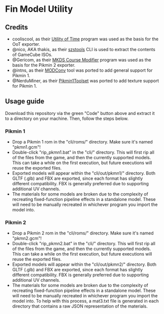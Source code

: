 # Fin Model Utility

## Credits

- cooliscool, as their [Utility of Time](http://wiki.maco64.com/Tools/Utility_of_Time) program was used as the basis for the OoT exporter.
- @nico, AKA thakis, as their [szstools](http://amnoid.de/gc/) CLI is used to extract the contents of GameCube ISOs.
- @Gericom, as their [MKDS Course Modifier](https://www.romhacking.net/utilities/1285/) program was used as the basis for the Pikmin 2 exporter.
- @intns, as their [MODConv](https://github.com/intns/MODConv) tool was ported to add general support for Pikmin 1.
- @NerduMiner, as their [Pikmin1Toolset](https://github.com/NerduMiner/Pikmin1Toolset) was ported to add texture support for Pikmin 1.

## Usage guide

Download this repository via the green "Code" button above and extract it to a directory on your machine. Then, follow the steps below.

### Pikmin 1

- Drop a Pikmin 1 rom in the "cli/roms/" directory. Make sure it's named "pkmn1.gcm"!
- Double-click "rip_pkmn1.bat" in the "cli/" directory. This will first rip all of the files from the game, and then the currently supported models. This can take a while on the first execution, but future executions will reuse the exported files.
- Exported models will appear within the "cli/out/pkmn1/" directory. Both GLTF (.glb) and FBX are exported, since each format has slightly different compatibility. FBX is generally preferred due to supporting additional UV channels.
- The materials for some models are broken due to the complexity of recreating fixed-function pipeline effects in a standalone model. These will need to be manually recreated in whichever program you import the model into.

### Pikmin 2

- Drop a Pikmin 2 rom in the "cli/roms/" directory. Make sure it's named "pkmn2.gcm"!
- Double-click "rip_pkmn2.bat" in the "cli/" directory. This will first rip all of the files from the game, and then the currently supported models. This can take a while on the first execution, but future executions will reuse the exported files.
- Exported models will appear within the "cli/out/pkmn2/" directory. Both GLTF (.glb) and FBX are exported, since each format has slightly different compatibility. FBX is generally preferred due to supporting additional UV channels.
- The materials for some models are broken due to the complexity of recreating fixed-function pipeline effects in a standalone model. These will need to be manually recreated in whichever program you import the model into. To help with this process, a mat3.txt file is generated in each directory that contains a raw JSON representation of the materials.